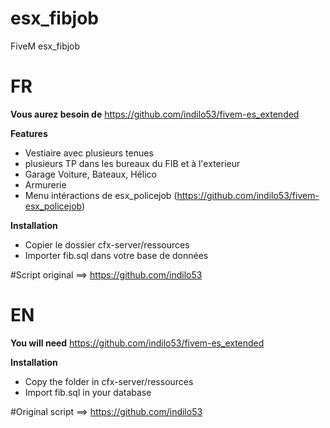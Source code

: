 # esx_fibjob
FiveM esx_fibjob

# FR
**Vous aurez besoin de**
https://github.com/indilo53/fivem-es_extended

**Features**
 * Vestiaire avec plusieurs tenues
 * plusieurs TP dans les bureaux du FIB et à l'exterieur
 * Garage Voiture, Bateaux, Hélico
 * Armurerie
 * Menu intéractions de esx_policejob (https://github.com/indilo53/fivem-esx_policejob)

**Installation**
 * Copier le dossier cfx-server/ressources
 * Importer fib.sql dans votre base de données

#Script original ==> https://github.com/indilo53

# EN
**You will need**
https://github.com/indilo53/fivem-es_extended

**Installation**
 * Copy the folder in cfx-server/ressources
 * Import fib.sql in your database

#Original script ==> https://github.com/indilo53
